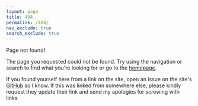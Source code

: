 ```yaml
---
layout: page
title: 404
permalink: /404/
nav_exclude: true
search_exclude: true
---
```


Page not found!

The page you requested could not be found. Try using the navigation or search to find what you're looking for or go to the [homepage](https://notenoughmail.github.io/).

If you found yourself here from a link on the site, open an issue on the site's [GitHub](https://github.com/Notenoughmail/notenoughmail.github.io) so I know. If this was linked from somewhere else, please kindly request they update their link and send my apologies for screwing with links.
